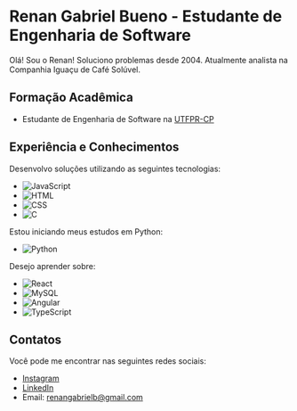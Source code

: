 # Renan Gabriel Bueno - Estudante de Engenharia de Software

Olá! Sou o Renan!
Soluciono problemas desde 2004.
Atualmente analista na Companhia Iguaçu de Café Solúvel.

## Formação Acadêmica
- Estudante de Engenharia de Software na [UTFPR-CP](https://www.utfpr.edu.br/)

## Experiência e Conhecimentos
Desenvolvo soluções utilizando as seguintes tecnologias:
- ![JavaScript](https://img.shields.io/badge/-JavaScript-F7DF1E?style=flat&logo=javascript&logoColor=white)
- ![HTML](https://img.shields.io/badge/-HTML5-E34F26?style=flat&logo=html5&logoColor=white)
- ![CSS](https://img.shields.io/badge/-CSS3-1572B6?style=flat&logo=css3&logoColor=white)
- ![C](https://img.shields.io/badge/-C-A8B9CC?style=flat&logo=c&logoColor=white)

Estou iniciando meus estudos em Python:
- ![Python](https://img.shields.io/badge/-Python-3776AB?style=flat&logo=python&logoColor=white)

Desejo aprender sobre:
- ![React](https://img.shields.io/badge/-React-61DAFB?style=flat&logo=react&logoColor=white)
- ![MySQL](https://img.shields.io/badge/-MySQL-4479A1?style=flat&logo=mysql&logoColor=white)
- ![Angular](https://img.shields.io/badge/-Angular-DD0031?style=flat&logo=angular&logoColor=white)
- ![TypeScript](https://img.shields.io/badge/-TypeScript-3178C6?style=flat&logo=typescript&logoColor=white)

## Contatos
Você pode me encontrar nas seguintes redes sociais:
- [Instagram](https://www.instagram.com/renangabrielb/)
- [LinkedIn](https://www.linkedin.com/in/renan-gabriel-bueno-85b264285/)
- Email: renangabrielb@gmail.com
